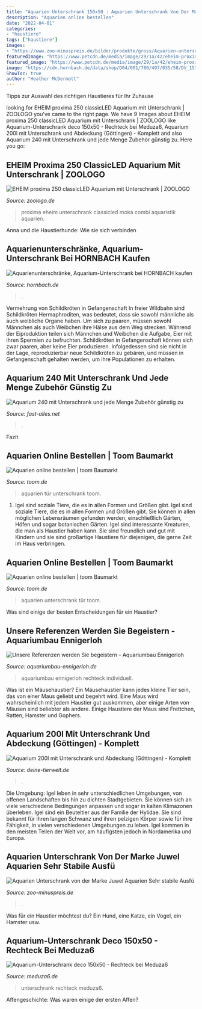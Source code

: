 ```yaml
---
title: "Aquarien Unterschrank 150x50 : Aquarien Unterschrank Von Der Marke Juwel Aquarien Sehr Stabile Ausfü"
description: "Aquarien online bestellen"
date: "2022-04-01"
categories:
- "haustiere"
tags: ["haustiere"]
images:
- "https://www.zoo-minuspreis.de/bilder/produkte/gross/Aquarien-unterschrank_b5.jpg"
featuredImage: "https://www.petcdn.de/media/image/29/1a/42/eheim-proxima-250-classicled-aquarium-mit-unterschrank-4010251140390.jpg"
featured_image: "https://www.petcdn.de/media/image/29/1a/42/eheim-proxima-250-classicled-aquarium-mit-unterschrank-4010251140390.jpg"
image: "https://cdn.hornbach.de/data/shop/D04/001/780/497/035/58/DV_157x152_5841569_01_4c_DE_20150915082707.jpg"
ShowToc: true
author: "Heather McDermott"
---
```



Tipps zur Auswahl des richtigen Haustieres für Ihr Zuhause

	

		
looking for EHEIM proxima 250 classicLED Aquarium mit Unterschrank | ZOOLOGO you've came to the right page. We have 9 Images about EHEIM proxima 250 classicLED Aquarium mit Unterschrank | ZOOLOGO like Aquarium-Unterschrank deco 150x50 - Rechteck bei Meduza6, Aquarium 200l mit Unterschrank und Abdeckung (Göttingen) - Komplett and also Aquarium 240 mit Unterschrank und jede Menge Zubehör günstig zu. Here you go:
		
    
## EHEIM Proxima 250 ClassicLED Aquarium Mit Unterschrank | ZOOLOGO

<img loading=lazy src="https://www.petcdn.de/media/image/29/1a/42/eheim-proxima-250-classicled-aquarium-mit-unterschrank-4010251140390.jpg" onerror="this.onerror=null;this.src='https://tse4.mm.bing.net/th?id=OIP.DPDsUYRWx5v-gUXpFMazGgHaHs&amp;pid=15.1';" alt="EHEIM proxima 250 classicLED Aquarium mit Unterschrank | ZOOLOGO">

_Source: zoologo.de_

>proxima eheim unterschrank classicled moka combi aquaristik aquarien. 

	

Anna und die Haustierhunde: Wie sie sich verbinden

    
## Aquarienunterschränke, Aquarium-Unterschrank Bei HORNBACH Kaufen

<img loading=lazy src="https://cdn.hornbach.de/data/shop/D04/001/780/497/035/58/DV_157x152_5841569_01_4c_DE_20150915082707.jpg" onerror="this.onerror=null;this.src='https://tse2.mm.bing.net/th?id=OIP.-1EIapvegXe3nh_pPLHB-gAAAA&amp;pid=15.1';" alt="Aquarienunterschränke, Aquarium-Unterschrank bei HORNBACH kaufen">

_Source: hornbach.de_

>. 

	

Vermehrung von Schildkröten in Gefangenschaft
In freier Wildbahn sind Schildkröten Hermaphroditen, was bedeutet, dass sie sowohl männliche als auch weibliche Organe haben. Um sich zu paaren, müssen sowohl Männchen als auch Weibchen ihre Hälse aus dem Weg strecken. Während der Eiproduktion teilen sich Männchen und Weibchen die Aufgabe, Eier mit ihren Spermien zu befruchten. Schildkröten in Gefangenschaft können sich zwar paaren, aber keine Eier produzieren. Infolgedessen sind sie nicht in der Lage, reproduzierbar neue Schildkröten zu gebären, und müssen in Gefangenschaft gehalten werden, um ihre Populationen zu erhalten.

    
## Aquarium 240 Mit Unterschrank Und Jede Menge Zubehör Günstig Zu

<img loading=lazy src="https://www.fast-alles.net/pictures/bild-20120209124318.jpg" onerror="this.onerror=null;this.src='https://tse1.mm.bing.net/th?id=OIP.VBQ19_YxGtFFO1z_3tmn4wEsDg&amp;pid=15.1';" alt="Aquarium 240 mit Unterschrank und jede Menge Zubehör günstig zu">

_Source: fast-alles.net_

>. 

	

Fazit

    
## Aquarien Online Bestellen | Toom Baumarkt

<img loading=lazy src="https://static.toom.de/produkte/bilder/2760503/2760503_01.png?quality=15&amp;format=jpg&amp;bg-color=ffffff&amp;width=400" onerror="this.onerror=null;this.src='https://tse2.mm.bing.net/th?id=OIP.zwZrz_ZBoJ4Dz3MZi7mJTwAAAA&amp;pid=15.1';" alt="Aquarien online bestellen | toom Baumarkt">

_Source: toom.de_

>aquarien tür unterschrank toom. 

	

1. Igel sind soziale Tiere, die es in allen Formen und Größen gibt.
Igel sind soziale Tiere, die es in allen Formen und Größen gibt. Sie können in allen möglichen Lebensräumen gefunden werden, einschließlich Gärten, Höfen und sogar botanischen Gärten. Igel sind interessante Kreaturen, die man als Haustier haben kann. Sie sind freundlich und gut mit Kindern und sie sind großartige Haustiere für diejenigen, die gerne Zeit im Haus verbringen.

    
## Aquarien Online Bestellen | Toom Baumarkt

<img loading=lazy src="https://static.toom.de/produkte/bilder/2760503/2760503_01.png?quality=75&amp;format=jpg&amp;bg-color=ffffff&amp;width=400" onerror="this.onerror=null;this.src='https://tse2.mm.bing.net/th?id=OIP.T7xZ8sjcajgsM-NTEoVhmgAAAA&amp;pid=15.1';" alt="Aquarien online bestellen | toom Baumarkt">

_Source: toom.de_

>aquarien unterschrank tür toom. 

	

Was sind einige der besten Entscheidungen für ein Haustier?

    
## Unsere Referenzen Werden Sie Begeistern - Aquariumbau Ennigerloh

<img loading=lazy src="https://aquariumbau-ennigerloh.de/images/2474/ref-menke.jpg" onerror="this.onerror=null;this.src='https://tse1.mm.bing.net/th?id=OIP.dpD5bpaIAi_Bq7cEO9YK2gHaE-&amp;pid=15.1';" alt="Unsere Referenzen werden Sie begeistern - Aquariumbau Ennigerloh">

_Source: aquariumbau-ennigerloh.de_

>aquariumbau ennigerloh rechteck individuell. 

	

Was ist ein Mäusehaustier?
Ein Mäusehaustier kann jedes kleine Tier sein, das von einer Maus geliebt und begehrt wird. Eine Maus wird wahrscheinlich mit jedem Haustier gut auskommen, aber einige Arten von Mäusen sind beliebter als andere. Einige Haustiere der Maus sind Frettchen, Ratten, Hamster und Gophers.

    
## Aquarium 200l Mit Unterschrank Und Abdeckung (Göttingen) - Komplett

<img loading=lazy src="https://www.deine-tierwelt.de/fotos/117639359_xl.jpg" onerror="this.onerror=null;this.src='https://tse2.mm.bing.net/th?id=OIP.V_9ljdyBqycxtuuOwE7F9wHaLj&amp;pid=15.1';" alt="Aquarium 200l mit Unterschrank und Abdeckung (Göttingen) - Komplett">

_Source: deine-tierwelt.de_

>. 

	

Die Umgebung: Igel leben in sehr unterschiedlichen Umgebungen, von offenen Landschaften bis hin zu dichten Stadtgebieten. Sie können sich an viele verschiedene Bedingungen anpassen und sogar in kalten Klimazonen überleben.
Igel sind ein Beuteltier aus der Familie der Hylidae. Sie sind bekannt für ihren langen Schwanz und ihren pelzigen Körper sowie für ihre Fähigkeit, in vielen verschiedenen Umgebungen zu leben. Igel kommen in den meisten Teilen der Welt vor, am häufigsten jedoch in Nordamerika und Europa.

    
## Aquarien Unterschrank Von Der Marke Juwel Aquarien Sehr Stabile Ausfü

<img loading=lazy src="https://www.zoo-minuspreis.de/bilder/produkte/gross/Aquarien-unterschrank_b5.jpg" onerror="this.onerror=null;this.src='https://tse2.mm.bing.net/th?id=OIP.MCQHxbbMYBXZdLrSBppa0AHaHa&amp;pid=15.1';" alt="Aquarien Unterschrank von der Marke Juwel Aquarien Sehr stabile Ausfü">

_Source: zoo-minuspreis.de_

>. 

	

Was für ein Haustier möchtest du? Ein Hund, eine Katze, ein Vogel, ein Hamster usw.

    
## Aquarium-Unterschrank Deco 150x50 - Rechteck Bei Meduza6

<img loading=lazy src="https://www.meduza6.de/artikel/991/deco-150x50-aquarium-unterschrank.jpg" onerror="this.onerror=null;this.src='https://tse2.mm.bing.net/th?id=OIP.oPw_mK_-9xuYNada09NXHgHaFj&amp;pid=15.1';" alt="Aquarium-Unterschrank deco 150x50 - Rechteck bei Meduza6">

_Source: meduza6.de_

>unterschrank rechteck meduza6. 

	

Affengeschichte: Was waren einige der ersten Affen?

